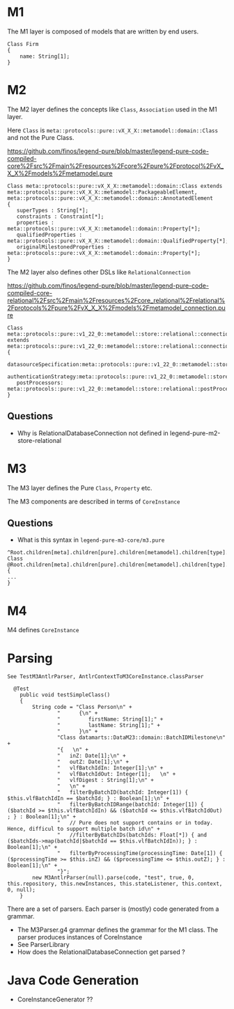 # M1

The M1 layer is composed of models that are written by end users.

```
Class Firm
{
    name: String[1];
}
```

# M2

The M2 layer defines the concepts like ```Class```, ```Association``` used in the M1 layer.

Here ```Class``` is ````meta::protocols::pure::vX_X_X::metamodel::domain::Class```` and not the Pure Class.

https://github.com/finos/legend-pure/blob/master/legend-pure-code-compiled-core%2Fsrc%2Fmain%2Fresources%2Fcore%2Fpure%2Fprotocol%2FvX_X_X%2Fmodels%2Fmetamodel.pure

```
Class meta::protocols::pure::vX_X_X::metamodel::domain::Class extends meta::protocols::pure::vX_X_X::metamodel::PackageableElement, meta::protocols::pure::vX_X_X::metamodel::domain::AnnotatedElement
{
   superTypes : String[*];
   constraints : Constraint[*];
   properties : meta::protocols::pure::vX_X_X::metamodel::domain::Property[*];
   qualifiedProperties : meta::protocols::pure::vX_X_X::metamodel::domain::QualifiedProperty[*];
   originalMilestonedProperties : meta::protocols::pure::vX_X_X::metamodel::domain::Property[*];
}
```

The M2 layer also defines other DSLs like ```RelationalConnection```

https://github.com/finos/legend-pure/blob/master/legend-pure-code-compiled-core-relational%2Fsrc%2Fmain%2Fresources%2Fcore_relational%2Frelational%2Fprotocols%2Fpure%2FvX_X_X%2Fmodels%2Fmetamodel_connection.pure


```
Class meta::protocols::pure::v1_22_0::metamodel::store::relational::connection::RelationalDatabaseConnection extends meta::protocols::pure::v1_22_0::metamodel::store::relational::connection::DatabaseConnection
{
   datasourceSpecification:meta::protocols::pure::v1_22_0::metamodel::store::relational::connection::alloy::specification::DatasourceSpecification[1];
   authenticationStrategy:meta::protocols::pure::v1_22_0::metamodel::store::relational::connection::alloy::authentication::AuthenticationStrategy[1];
   postProcessors: meta::protocols::pure::v1_22_0::metamodel::store::relational::postProcessor::PostProcessor[*];
}
```

## Questions
* Why is RelationalDatabaseConnection not defined in legend-pure-m2-store-relational

# M3

The M3 layer defines the Pure ```Class```, ```Property``` etc.

The M3 components are described in terms of ```CoreInstance```

## Questions 
* What is this syntax in ```legend-pure-m3-core/m3.pure``` 
```
^Root.children[meta].children[pure].children[metamodel].children[type].children[Class] Class @Root.children[meta].children[pure].children[metamodel].children[type].children
{
...
}

```
# M4

M4 defines ```CoreInstance```


# Parsing 

```
See TestM3AntlrParser, AntlrContextToM3CoreInstance.classParser

  @Test
    public void testSimpleClass()
    {
        String code = "Class Person\n" +
                "      {\n" +
                "         firstName: String[1];" +
                "         lastName: String[1];" +
                "      }\n" +
                "Class datamarts::DataM23::domain::BatchIDMilestone\n" +
                "{   \n" +
                "   inZ: Date[1];\n" +
                "   outZ: Date[1];\n" +
                "   vlfBatchIdIn: Integer[1];\n" +
                "   vlfBatchIdOut: Integer[1];   \n" +
                "   vlfDigest : String[1];\n" +
                "   \n" +
                "   filterByBatchID(batchId: Integer[1]) { $this.vlfBatchIdIn == $batchId; } : Boolean[1];\n" +
                "   filterByBatchIDRange(batchId: Integer[1]) { ($batchId >= $this.vlfBatchIdIn) && ($batchId <= $this.vlfBatchIdOut) ; } : Boolean[1];\n" +
                "   // Pure does not support contains or in today. Hence, difficul to support multiple batch id\n" +
                "   //filterByBatchIDs(batchIds: Float[*]) { and ($batchIds->map(batchId|$batchId == $this.vlfBatchIdIn)); } : Boolean[1];\n" +
                "   filterByProcessingTime(processingTime: Date[1]) { ($processingTime >= $this.inZ) && ($processingTime <= $this.outZ); } : Boolean[1];\n" +
                "}";
        new M3AntlrParser(null).parse(code, "test", true, 0, this.repository, this.newInstances, this.stateListener, this.context, 0, null);
    }
```
There are a set of parsers. Each parser is (mostly) code generated from a grammar.
* The M3Parser.g4 grammar defines the grammar for the M1 class. The parser produces instances of CoreInstance
* See ParserLibrary 
* How does the RelationalDatabaseConnection get parsed ?

# Java Code Generation
* CoreInstanceGenerator ??